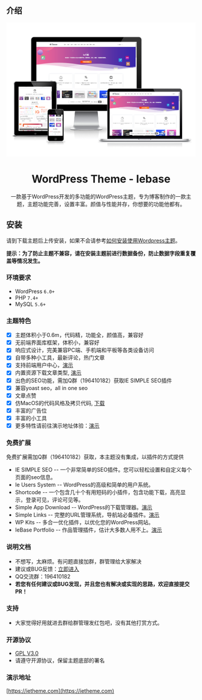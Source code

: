 ## 介绍

![screenshot](./screenshot.png)

<div align="center">
    <h1>WordPress Theme - Iebase</h1>
    <p>一款基于WordPress开发的多功能的WordPress主题，专为博客制作的一款主题，主题功能完善，设置丰富。颜值与性能并存，你想要的功能他都有。</p>
</div>

## 安装

请到下载主题后上传安装，如果不会请参考[如何安装使用Wordpress主题](https://ietheme.com/use-wordpress-themes-step-step-guide.html)。

**提示：为了防止主题不兼容，请在安装主题前进行数据备份，防止数据字段重复覆盖等情况发生。**

### 环境要求

- WordPress `6.0+`
- PHP `7.4+`
- MySQL `5.6+`

### 主题特色

- [x] 主题体积小于0.6m，代码精，功能全，颜值高，兼容好
- [x] 无前端界面库框架，体积小，兼容好
- [x] 响应式设计，完美兼容PC端、手机端和平板等各类设备访问
- [x] 自带多种小工具，最新评论，热门文章
- [x] 支持前端用户中心，[演示](https://ietheme.com/user)
- [x] 内置资源下载文章类型, [演示](https://ietheme.com/automatic-vanilla-javascript-tabs-ui.html)
- [x] 出色的SEO功能，需加Q群（196410182）获取IE SIMPLE SEO插件
- [x] 兼容yoast seo，all in one seo
- [x] 文章点赞
- [x] 仿MacOS的代码风格及拷贝代码, [下载](https://ietheme.com/portfolio/iebase-code-block.html)
- [x] 丰富的广告位
- [x] 丰富的小工具
- [x] 更多特性请前往演示地址体验：[演示](https://ietheme.com/)

### 免费扩展

免费扩展需加Q群（196410182）获取，本主题没有集成，以插件的方式提供

- IE SIMPLE SEO -- 一个非常简单的SEO插件。您可以轻松设置和自定义每个页面的seo信息。
- Ie Users System -- WordPress的高级和简单的用户系统。
- Shortcode -- 一个包含几十个有用短码的小插件，包含功能下载，高亮显示，登录可见，评论可见等。
-	Simple App Download -- WordPress的下载管理器。[演示](https://ietheme.com/apps)
- Simple Links -- 完整的URL管理系统，导航站必备插件。[演示](https://ietheme.com/list)
- WP Kits -- 多合一优化插件，以优化您的WordPress网站。
- IeBase Portfolio -- 作品管理插件，估计大多数人用不上。[演示](https://ietheme.com/portfolio/envato-affiliate.html)

### 说明文档

- 不想写，太麻烦。有问题直接加群，群管理给大家解决
- 建议或BUG反馈：[立即进入](https://github.com/99839/iebase/issues)
- QQ交流群：196410182
- **若您有任何建议或BUG发现，并且您也有解决或实现的思路，欢迎直接提交PR！**

### 支持

- 大家觉得好用就进去群给群管理发红包吧，没有其他打赏方式。

### 开源协议

- [GPL V3.0](./LICENSE)
- 请遵守开源协议，保留主题底部的署名

### 演示地址

[https://ietheme.com](https://ietheme.com)
